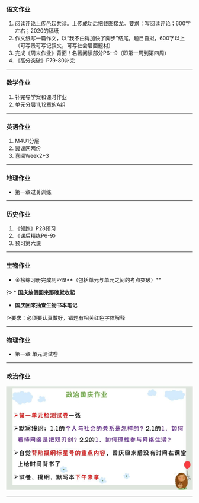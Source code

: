 ﻿### 语文作业 ###
1. 阅读评论上传邑起共读。上传成功后把截图接龙。要求：写阅读评论；600字左右；2020的稿纸
2. 作文纸写一篇作文，以“我不由得加快了脚步”结尾，题目自拟，600字以上（可写景可写记叙文，可写社会层面题材）
3. 完成《周末作业》背面！名著阅读部分P6--9（即第一周到第四周）
4. 《高分突破》P79-80补完
-----
### 数学作业 ###
1. 补完导学案和课时作业
2. 单元分层11,12章的A组
-----
### 英语作业 ###
1. M4U1分层
2. 翼课网两份
3. 喜阅Week2+3
-----
### 地理作业 ###
* 第一章过关训练
-----
### 历史作业 ###
1. 《领跑》P28预习
2. 《课后精练P6-9》
3. 预习第六课
-----
### 生物作业 ###
* 金榜练习册完成到P49**（包括单元与单元之间的考点突破）**

?> * **国庆放假回来那晚就收起**  
 * **国庆回来抽查生物书本笔记**

!>要求：必须要认真做好，错题有相关红色字体解释

-----
### 物理作业 ###
* 第一章 单元测试卷
-----
### 政治作业 ###
![hw](../hw/_images/5p.jpg)

-----
